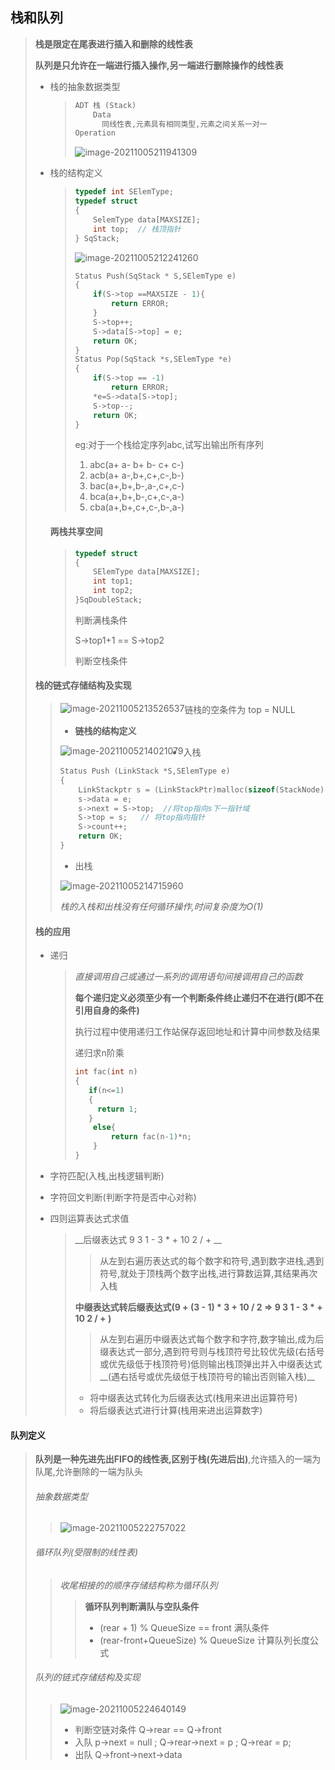 ## 栈和队列

> __栈是限定在尾表进行插入和删除的线性表__
>
> __队列是只允许在一端进行插入操作,另一端进行删除操作的线性表__
>
> - 栈的抽象数据类型
>
>   > ~~~c
>   > ADT 栈 (Stack)
>   >     Data 
>   >       同线性表,元素具有相同类型,元素之间关系一对一
>   > Operation
>   > ~~~
>   >
>   > ![image-20211005211941309](image-20211005211941309.png)
>
> - 栈的结构定义
>
>   > ~~~c
>   > typedef int SElemType;
>   > typedef struct
>   > {
>   >     SelemType data[MAXSIZE];
>   >     int top;  // 栈顶指针
>   > } SqStack;
>   > ~~~
>   >
>   > ![image-20211005212241260](image-20211005212241260.png)
>   >
>   > ~~~c
>   > Status Push(SqStack * S,SElemType e)
>   > {
>   >     if(S->top ==MAXSIZE - 1){
>   >         return ERROR;
>   >     }
>   >     S->top++;
>   >     S->data[S->top] = e;
>   >     return OK;
>   > }
>   > Status Pop(SqStack *s,SElemType *e)
>   > {
>   >     if(S->top == -1)
>   >         return ERROR;
>   >     *e=S->data[S->top];
>   >     S->top--;
>   >     return OK;
>   > }
>   > ~~~
>   >
>   > eg:对于一个栈给定序列abc,试写出输出所有序列
>   >
>   > 1. abc(a+ a- b+ b- c+ c-)
>   > 2. acb(a+ a-,b+,c+,c-,b-)
>   > 3. bac(a+,b+,b-,a-,c+,c-)
>   > 4. bca(a+,b+,b-,c+,c-,a-)
>   > 5. cba(a+,b+,c+,c-,b-,a-)
>
>   #### 两栈共享空间
>
>   > ~~~c
>   > typedef struct
>   > {
>   >     SElemType data[MAXSIZE];
>   >     int top1;
>   >     int top2;
>   > }SqDoubleStack;
>   > ~~~
>   >
>   > 判断满栈条件
>   >
>   > S->top1+1 == S->top2
>   >
>   > 判断空栈条件
>
> #### 栈的链式存储结构及实现
>
> > <img src="image-20211005213526537.png" alt="image-20211005213526537" style="zoom:100%;float:left" />
> >
> > 链栈的空条件为 top = NULL    
> >
> > - __链栈的结构定义__
> >
> > <img src="image-20211005214021079.png" alt="image-20211005214021079" style="zoom:100%; float:left" />
> >
> > - 入栈
> >
> > ~~~c
> > Status Push (LinkStack *S,SElemType e)
> > {
> >     LinkStackptr s = (LinkStackPtr)malloc(sizeof(StackNode));
> >     s->data = e;
> >     s->next = S->top;  //将top指向s下一指针域
> >     S->top = s;   // 将top指向指针
> >     S->count++;
> >     return OK;
> > }
> > ~~~
> >
> > - 出栈
> >
> > ![image-20211005214715960](image-20211005214715960.png)
> >
> > _栈的入栈和出栈没有任何循环操作,时间复杂度为O(1)_
>
> #### 栈的应用
>
> - 递归
>
>   > _直接调用自己或通过一系列的调用语句间接调用自己的函数_
>   >
>   > __每个递归定义必须至少有一个判断条件终止递归不在进行(即不在引用自身的条件)__
>   >
>   > 执行过程中使用递归工作站保存返回地址和计算中间参数及结果
>   >
>   > 递归求n阶乘
>   >
>   > ~~~c
>   > int fac(int n)
>   > {
>   >    if(n<=1)
>   >    {
>   >      return 1;  
>   >    } 
>   >     else{
>   >         return fac(n-1)*n;
>   >     }
>   > }
>   > ~~~
>   
> - 字符匹配(入栈,出栈逻辑判断)
>
> - 字符回文判断(判断字符是否中心对称)
>
> - 四则运算表达式求值
>
>   > __后缀表达式 9 3 1 - 3 * + 10 2 / + __
>   >
>   > > 从左到右遍历表达式的每个数字和符号,遇到数字进栈,遇到符号,就处于顶栈两个数字出栈,进行算数运算,其结果再次入栈
>   >
>   > __中缀表达式转后缀表达式(9 + (3 - 1) * 3 + 10 / 2    => 9 3 1 - 3 * + 10 2 / + )__
>   >
>   > > 从左到右遍历中缀表达式每个数字和字符,数字输出,成为后缀表达式一部分,遇到符号则与栈顶符号比较优先级(右括号或优先级低于栈顶符号)低则输出栈顶弹出并入中缀表达式__(遇右括号或优先级低于栈顶符号的输出否则输入栈)__
>   >
>   > - 将中缀表达式转化为后缀表达式(栈用来进出运算符号)
>   > - 将后缀表达式进行计算(栈用来进出运算数字)
>

#### 队列定义

> __队列是一种先进先出FIFO的线性表,区别于栈(先进后出)__,允许插入的一端为队尾,允许删除的一端为队头
>
> ###### 抽象数据类型
>
> > ![image-20211005222757022](image-20211005222757022.png)
>
> ###### 循环队列(受限制的线性表)
>
> > _收尾相接的的顺序存储结构称为循环队列_
> >
> > > __循环队列判断满队与空队条件__
> > >
> > > - (rear + 1) % QueueSize == front  满队条件
> > > - (rear-front+QueueSize) % QueueSize 计算队列长度公式
>
> ###### 队列的链式存储结构及实现
>
> > ![image-20211005224640149](image-20211005224640149.png)
> >
> > - 判断空链对条件  Q->rear == Q->front
> > - 入队 p->next = null ; Q->rear->next = p ;  Q->rear = p;
> > - 出队 Q->front->next->data
